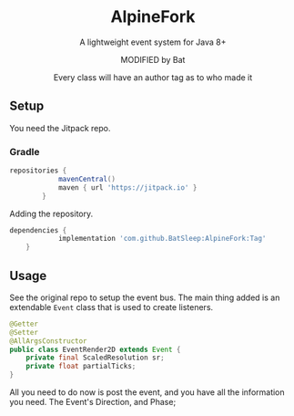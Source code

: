 <div align="center">

# AlpineFork
A lightweight event system for Java 8+

MODIFIED by Bat

Every class will have an author tag as to who made it

</div>

## Setup

You need the Jitpack repo.

### Gradle

```gradle
repositories {
			mavenCentral()
			maven { url 'https://jitpack.io' }
		}
```

Adding the repository.

```gradle
dependencies {
	        implementation 'com.github.BatSleep:AlpineFork:Tag'
	}
```

## Usage

See the original repo to setup the event bus. The main thing added is an extendable ``Event`` class that is used to create listeners.

```java
@Getter
@Setter
@AllArgsConstructor
public class EventRender2D extends Event {
    private final ScaledResolution sr;
    private float partialTicks;
}
```

All you need to do now is post the event, and you have all the information you need. The Event's Direction, and Phase;
